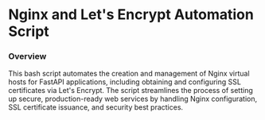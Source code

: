 # Nginx and Let's Encrypt Automation Script
### Overview
This bash script automates the creation and management of Nginx virtual hosts for FastAPI applications, including obtaining and configuring SSL certificates via Let's Encrypt. The script streamlines the process of setting up secure, production-ready web services by handling Nginx configuration, SSL certificate issuance, and security best practices.
